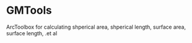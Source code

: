 GMTools
=======

ArcToolbox for calculating shperical area, shperical length, surface area, surface length, .et al
